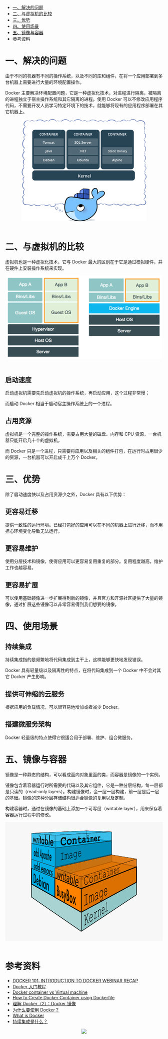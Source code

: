 <!-- GFM-TOC -->
* [一、解决的问题](#一解决的问题)
* [二、与虚拟机的比较](#二与虚拟机的比较)
* [三、优势](#三优势)
* [四、使用场景](#四使用场景)
* [五、镜像与容器](#五镜像与容器)
* [参考资料](#参考资料)
<!-- GFM-TOC -->


# 一、解决的问题

由于不同的机器有不同的操作系统，以及不同的库和组件，在将一个应用部署到多台机器上需要进行大量的环境配置操作。

Docker 主要解决环境配置问题，它是一种虚拟化技术，对进程进行隔离，被隔离的进程独立于宿主操作系统和其它隔离的进程。使用 Docker 可以不修改应用程序代码，不需要开发人员学习特定环境下的技术，就能够将现有的应用程序部署在其它机器上。

<div align="center"> <img src="pics/011f3ef6-d824-4d43-8b2c-36dab8eaaa72-1.png" width="400px"/> </div><br>

# 二、与虚拟机的比较

虚拟机也是一种虚拟化技术，它与 Docker 最大的区别在于它是通过模拟硬件，并在硬件上安装操作系统来实现。

<div align="center"> <img src="pics/be608a77-7b7f-4f8e-87cc-f2237270bf69.png" width="500"/> </div><br>

## 启动速度

启动虚拟机需要先启动虚拟机的操作系统，再启动应用，这个过程非常慢；

而启动 Docker 相当于启动宿主操作系统上的一个进程。

## 占用资源

虚拟机是一个完整的操作系统，需要占用大量的磁盘、内存和 CPU 资源，一台机器只能开启几十个的虚拟机。

而 Docker 只是一个进程，只需要将应用以及相关的组件打包，在运行时占用很少的资源，一台机器可以开启成千上万个 Docker。

# 三、优势

除了启动速度快以及占用资源少之外，Docker 具有以下优势：

## 更容易迁移

提供一致性的运行环境。已经打包好的应用可以在不同的机器上进行迁移，而不用担心环境变化导致无法运行。

## 更容易维护

使用分层技术和镜像，使得应用可以更容易复用重复的部分。复用程度越高，维护工作也越容易。

## 更容易扩展

可以使用基础镜像进一步扩展得到新的镜像，并且官方和开源社区提供了大量的镜像，通过扩展这些镜像可以非常容易得到我们想要的镜像。

# 四、使用场景

## 持续集成

持续集成指的是频繁地将代码集成到主干上，这样能够更快地发现错误。

Docker 具有轻量级以及隔离性的特点，在将代码集成到一个 Docker 中不会对其它 Docker 产生影响。

## 提供可伸缩的云服务

根据应用的负载情况，可以很容易地增加或者减少 Docker。

## 搭建微服务架构

Docker 轻量级的特点使得它很适合用于部署、维护、组合微服务。

# 五、镜像与容器

镜像是一种静态的结构，可以看成面向对象里面的类，而容器是镜像的一个实例。

镜像包含着容器运行时所需要的代码以及其它组件，它是一种分层结构，每一层都是只读的（read-only layers）。构建镜像时，会一层一层构建，前一层是后一层的基础。镜像的这种分层存储结构很适合镜像的复用以及定制。

构建容器时，通过在镜像的基础上添加一个可写层（writable layer），用来保存着容器运行过程中的修改。

<div align="center"> <img src="pics/docker-filesystems-busyboxrw.png"/> </div><br>

# 参考资料

- [DOCKER 101: INTRODUCTION TO DOCKER WEBINAR RECAP](https://blog.docker.com/2017/08/docker-101-introduction-docker-webinar-recap/)
- [Docker 入门教程](http://www.ruanyifeng.com/blog/2018/02/docker-tutorial.html)
- [Docker container vs Virtual machine](http://www.bogotobogo.com/DevOps/Docker/Docker_Container_vs_Virtual_Machine.php)
- [How to Create Docker Container using Dockerfile](https://linoxide.com/linux-how-to/dockerfile-create-docker-container/)
- [理解 Docker（2）：Docker 镜像](http://www.cnblogs.com/sammyliu/p/5877964.html)
- [为什么要使用 Docker？](https://yeasy.gitbooks.io/docker_practice/introduction/why.html)
- [What is Docker](https://www.docker.com/what-docker)
- [持续集成是什么？](http://www.ruanyifeng.com/blog/2015/09/continuous-integration.html)





<div align="center"><img width="550px" src="https://cs-notes-1256109796.cos.ap-guangzhou.myqcloud.com/other/QQ截图20190608120206.png"></img></div>

